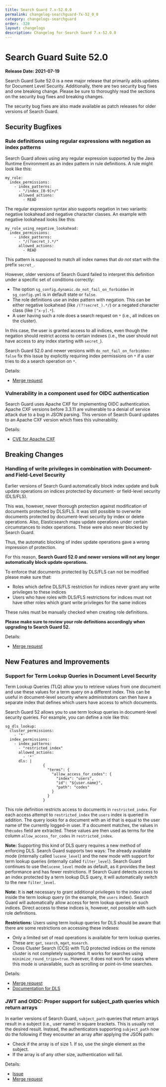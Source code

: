 ```yaml
---
title: Search Guard 7.x-52.0.0
permalink: changelog-searchguard-7x-52_0_0
category: changelogs-searchguard
order: -320
layout: changelogs
description: Changelog for Search Guard 7.x-52.0.0
---
```


<!--- Copyright 2021 floragunn GmbH -->

# Search Guard Suite 52.0

**Release Date: 2021-07-19**

Search Guard Suite 52.0 is a new major release that primarily adds updates for Document Level Security. Additionally, there are two security bug fixes and one breaking change. Please be sure to thoroughly read the sections on the security bug fixes and breaking changes.

The security bug fixes are also made available as patch releases for older versions of Search Guard.

## Security Bugfixes

### Rule definitions using regular expressions with negation as index patterns

Search Guard allows using any regular expression supported by the Java Runtime Environment as an index pattern in rule definitions. A rule might look like this:

```
my_role:
  index_permissions:
    - index_patterns:
      - "/index_[0-9]+/"
      allowed_actions:
        - READ
```

The regular expression syntax also supports negation in two variants: negative lookahead and negative character classes. An example with negative lookahead looks like this:

```
my_role_using_negative_lookahead:
  index_permissions:
    - index_patterns:
      - "/(?secret_).*/"
      allowed_actions:
        - READ
```

This pattern is supposed to match all index names that *do not* start with the prefix `secret_`.

However, older versions of Search Guard failed to interpret this definition under a specific set of conditions correctly:

- The option `sg_config.dynamic.do_not_fail_on_forbidden` in `sg_config.yml` is in default state or `false`.
- The role definitions use an index pattern with negation. This can be either negative lookahead (like `/(?!secret_).*/`) or a negated character class (like `[^x-y].*`).
- A user having such a role does a search request on `*` (i.e., all indices on the cluster).

In this case, the user is granted access to all indices, even though the negation should restrict access to certain indexes (i.e., the user should not have access to any index starting with `secret_`).

Search Guard 52.0 and newer versions with `do_not_fail_on_forbidden: false` fix this issue by explicitly requiring index permissions on `*` if a user tries to do a search operation on `*`.

Details:

* [Merge request](https://git.floragunn.com/search-guard/search-guard-suite-enterprise/-/merge_requests/80)


### Vulnerability in a component used for OIDC authentication

Search Guard uses Apache CXF for implementing OIDC authentication. Apache CXF versions before 3.3.11 are vulnerable to a denial of service attack due to a bug in JSON parsing. This version of Search Guard updates to an Apache CXF version which fixes this vulnerability.

Details:

* [CVE for Apache CXF](https://nvd.nist.gov/vuln/detail/CVE-2021-30468)

## Breaking Changes

### Handling of write privileges in combination with Document- and Field-Level Security

Earlier versions of Search Guard automatically block index update and bulk update operations on indices protected by document- or field-level security (DLS/FLS).

This was, however, never thorough protection against modification of documents protected by DLS/FLS. It was still possible to overwrite documents protected by document-level security by index or delete operations. Also, Elasticsearch maps update operations under certain circumstances to index operations. These were also never blocked by Search Guard.

Thus, the automatic blocking of index update operations gave a wrong impression of protection.

For this reason, **Search Guard 52.0 and newer versions will not any longer automatically block update operations.**

To enforce that documents protected by DLS/FLS can not be modified please make sure that:

- Roles which define DLS/FLS restriction for indices never grant any write privileges to these indices
- Users who have roles with DLS/FLS restrictions for indices must not have other roles which grant write privileges for the same indices

These rules must be manually checked when creating role definitions.

**Please make sure to review your role definitions accordingly when upgrading to Search Guard 52.**

Details:

* [Merge request](https://git.floragunn.com/search-guard/search-guard-suite-enterprise/-/merge_requests/84)

## New Features and Improvements

### Support for Term Lookup Queries in Document Level Security

Term Lookup Queries (TLQ) allow you to retrieve values from one document and use these values for a term query on a different index. This can be useful in document-level security where administrators can then have a separate index that defines which users have access to which documents.

Search Guard 52 allows you to use term lookup queries in document-level security queries. For example, you can define a role like this:

```
sg_dls_lookup:
  cluster_permissions:
    - '*'
  index_permissions:
    - index_patterns:
      - "restricted_index"
      allowed_actions:
        - '*'
      dls: |
                 {
                   "terms": {
                     "allow_access_for_codes": {
                       "index": "users",
                       "id": "${user.name}",
                       "path": "codes"
                     }
                   }
                 }
```

This role definition restricts access to documents in `restricted_index`. For each access attempt to `restricted_index` the `users` index is queried in addition. The query looks for a document with an id that is equal to the user name of the currently logged-in user. If a document matches, the values in the`codes` field are extracted. These values are then used as terms for the column `allow_access_for_codes` in `restricted_index`.

**Note:** Supporting this kind of DLS query requires a new method of enforcing DLS. Search Guard supports two ways: The already available mode (internally called `lucene_level`) and the new mode with support for term lookup queries (internally called `filter_level`). Search Guard continues to use the`lucene_level` mode as default, as it provides the best performance and has fewer restrictions. If Search Guard detects access to an index protected by a term lookup DLS query, it will automatically switch to the new `filter_level`.

**Note:** It is **not** necessary to grant additional privileges to the index used inside the term lookup query (in the example, the `users` index). Search Guard will automatically allow access for term lookup queries on such indices. Direct access to these indices is, however, not possible with such role definitions.

**Restrictions:** Users using term lookup queries for DLS should be aware that there are some restrictions on accessing these indexes:

- Only a limited set of read operations is available for term lookup queries. These are: `get`, `search`, `mget`, `msearch`.
- Cross Cluster Search (CCS) with TLQ protected indices on the remote cluster is not completely supported. It works for searches using `minimize_round_trips=true`. However, it does not work for cases where this mode is unavailable, such as scrolling or point-in-time searches.

Details:

* [Merge request](https://git.floragunn.com/search-guard/search-guard-suite-enterprise/-/merge_requests/75)
* [Documentation for DLS](https://test-docs.search-guard.com/latest/document-level-security)

### JWT and OIDC: Proper support for subject_path queries which return arrays

In earlier versions of Search Guard, `subject_path` queries that return arrays result in a subject (i.e., user name) in square brackets.
This is usually not the desired result. Instead, the authenticators supporting `subject_path` now do the following if they encounter an array after applying the JSON path:

- Check if the array is of size 1. If so, use the single element as the subject.
- If the array is of any other size, authentication will fail.

Details:

* [Issue](https://git.floragunn.com/search-guard/search-guard-suite-enterprise/-/issues/22)
* [Merge request](https://git.floragunn.com/search-guard/search-guard-suite-enterprise/-/merge_requests/83)
